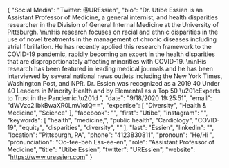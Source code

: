{
  "Social Media": "Twitter: @UREssien",
  "bio": "Dr. Utibe Essien is an Assistant Professor of Medicine, a general internist, and health disparities researcher in the Division of General Internal Medicine at the University of Pittsburgh. \n\nHis research focuses on racial and ethnic disparities in the use of novel treatments in the management of chronic diseases including atrial fibrillation. He has recently applied this research framework to the COVID-19 pandemic, rapidly becoming an expert in the health disparities that are disproportionately affecting minorities with COVID-19. \n\nHis research has been featured in leading medical journals and he has been interviewed by several national news outlets including the New York Times, Washington Post, and NPR. Dr. Essien was recognized as a 2019 40 Under 40 Leaders in Minority Health and by Elemental as a Top 50 \u201cExperts to Trust in the Pandemic.\u201d ",
  "date": "9/18/2020 19:25:51",
  "email": "dWVzc2llbkBwaXR0LmVkdQ==",
  "expertise": [
    "Diversity",
    "Health & Medicine",
    "Science"
  ],
  "facebook": "",
  "first": "Utibe",
  "instagram": "",
  "keywords": [
    "health",
    "medicine,",
    "public health",
    "Cardiology",
    "COVID-19",
    "equity",
    "disparities",
    "diversity",
    ""
  ],
  "last": "Essien",
  "linkedin": "",
  "location": "Pittsburgh, PA",
  "phone": "4123830811",
  "pronoun": "He/Hi ",
  "pronunciation": "Oo-tee-beh Ess-ee-en",
  "role": "Assistant Professor of Medicine",
  "title": "Utibe Essien",
  "twitter": "UREssien",
  "website": "https://www.uressien.com"
}